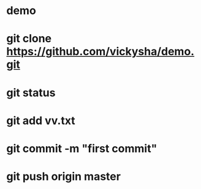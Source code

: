 # demo
# git clone https://github.com/vickysha/demo.git
# git status
# git add vv.txt
# git commit -m "first commit"
# git push origin master
